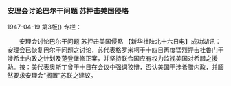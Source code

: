 ### 安理会讨论巴尔干问题  苏抨击美国侵略

1947-04-19
第3版()
专栏：

　　安理会讨论巴尔干问题
    苏抨击美国侵略
    【新华社陕北十六日电】成功湖讯：安理会已恢复巴尔干问题之讨论，苏代表格罗米柯于十四日再度猛烈抨击杜鲁门干涉希土内政之计划及范登堡修正案，并坚持联合国应有权力监视美国对希腊之援助。按：美代表奥斯丁曾于十日在会议中强词狡辩，否认美国干涉希腊内政，并腼然要求安理会“搁置”苏联之建议。
